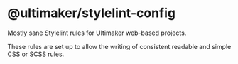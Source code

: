 # @ultimaker/stylelint-config

Mostly sane Stylelint rules for Ultimaker web-based projects.

These rules are set up to allow the writing of consistent readable and simple CSS or SCSS rules.
